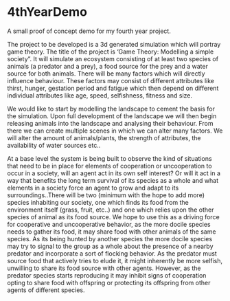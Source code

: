 # 4thYearDemo
A small proof of concept demo for my fourth year project.

The project to be developed is a 3d generated simulation which will portray game theory. The title of the project is ‘Game Theory: Modelling a simple society”. It will simulate an ecosystem consisting of at least two species of animals (a predator and a prey), a food source for the prey and a water source for both animals. There will be many factors which will directly influence behaviour. These factors may consist of different attributes like thirst, hunger, gestation period and fatigue which then depend on different individual attributes like age, speed, selfishness, fitness and size. 


We would like to start by modelling the landscape to cement the basis for the simulation. Upon full development of the landscape we will then begin releasing animals into the landscape and analysing their behaviour. From there we can create multiple scenes in which we can alter many factors. We will alter the amount of animals/plants, the strength of attributes, the availability of water sources etc..

At a base level the system is being built to observe the kind of situations that need to be in place for elements of cooperation or uncooperation to occur in a society, will an agent act in its own self interest? Or will it act in a way that benefits the long term survival of its species as a whole and what elements in a society force an agent to grow and adapt to its surroundings..There will be two (minimum with the hope to add more) species inhabiting our society, one which finds its food from the environment itself (grass, fruit, etc..) and one which relies upon the other species of animal as its food source. We hope to use this as a driving force for cooperative and uncooperative behavior, as the more docile species needs to gather its food, it may share food with other animals of the same species. As its being hunted by another species the more docile species may try to signal to the group as a whole about the presence of a nearby predator and incorporate a sort of flocking behavior. As the predator must source food that actively tries to elude it, it might inherently be more selfish, unwilling to share its food source with other agents. However, as the predator species starts reproducing it may inhibit signs of cooperation opting to share food with offspring or protecting its offspring from other agents of different species.
